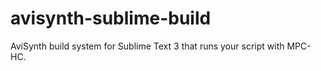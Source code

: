 # avisynth-sublime-build
AviSynth build system for Sublime Text 3 that runs your script with MPC-HC.
